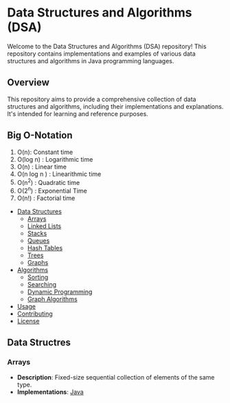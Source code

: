 # Data Structures and Algorithms (DSA)

Welcome to the Data Structures and Algorithms (DSA) repository! This repository contains implementations and examples of various data structures and algorithms in Java programming languages.

## Overview

This repository aims to provide a comprehensive collection of data structures and algorithms, including their implementations and explanations. It's intended for learning and reference purposes.

## Big O-Notation

1. O(n): Constant time
2. O(log n) : Logarithmic time
3. O(n) : Linear time
4. O(n log n ) : Linearithmic time
5. O(n<sup>2</sup>) : Quadratic time
6. O(2<sup>n</sup>) : Exponential Time
7. O(n!) : Factorial time


- [Data Structures](#data-structures)
  - [Arrays](#arrays)
  - [Linked Lists](#linked-lists)
  - [Stacks](#stacks)
  - [Queues](#queues)
  - [Hash Tables](#hash-tables)
  - [Trees](#trees)
  - [Graphs](#graphs)
- [Algorithms](#algorithms)
  - [Sorting](#sorting)
  - [Searching](../Data-Structures-And-Algorithms/src/Searching-Algo/)
  - [Dynamic Programming](#dynamic-programming)
  - [Graph Algorithms](#graph-algorithms)
- [Usage](#usage)
- [Contributing](#contributing)
- [License](#license)

## Data Structres 

### Arrays

- **Description**: Fixed-size sequential collection of elements of the same type.
- **Implementations**: [Java](arrays/Java/Array.java)
